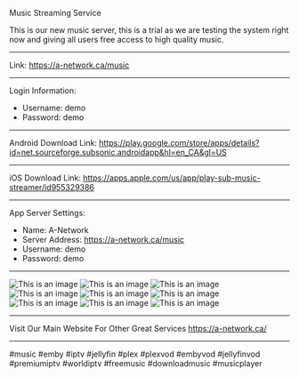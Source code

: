 Music Streaming Service

This is our new music server, this is a trial as we are testing the system right now and giving all users free access to high quality music.

__________________________________________________________________________________________________________________________________

Link: https://a-network.ca/music

__________________________________________________________________________________________________________________________________

Login Information:
- Username: demo
- Password: demo

__________________________________________________________________________________________________________________________________

Android Download Link: 
https://play.google.com/store/apps/details?id=net.sourceforge.subsonic.androidapp&hl=en_CA&gl=US

__________________________________________________________________________________________________________________________________

iOS Download Link: 
https://apps.apple.com/us/app/play-sub-music-streamer/id955329386

__________________________________________________________________________________________________________________________________

App Server Settings:

- Name: A-Network
- Server Address: https://a-network.ca/music
- Username: demo
- Password: demo

__________________________________________________________________________________________________________________________________

![This is an image](https://github.com/media-a-server/LibreSonic/blob/main/0.jpg?raw=true)
![This is an image](https://github.com/media-a-server/LibreSonic/blob/main/1.jpg?raw=true)
![This is an image](https://github.com/media-a-server/LibreSonic/blob/main/2.jpg?raw=true)
![This is an image](https://github.com/media-a-server/LibreSonic/blob/main/3.jpg?raw=true)
![This is an image](https://github.com/media-a-server/LibreSonic/blob/main/4.jpg?raw=true)
![This is an image](https://github.com/media-a-server/LibreSonic/blob/main/5.jpg?raw=true)
![This is an image](https://github.com/media-a-server/LibreSonic/blob/main/6.jpg?raw=true)
![This is an image](https://github.com/media-a-server/LibreSonic/blob/main/7.jpg?raw=true)
![This is an image](https://github.com/media-a-server/LibreSonic/blob/main/8.jpg?raw=true)

__________________________________________________________________________________________________________________________________

Visit Our Main Website For Other Great Services https://a-network.ca/


__________________________________________________________________________________________________________________________________

#music #emby #iptv #jellyfin #plex #plexvod #embyvod #jellyfinvod #premiumiptv #worldiptv #freemusic #downloadmusic #musicplayer

